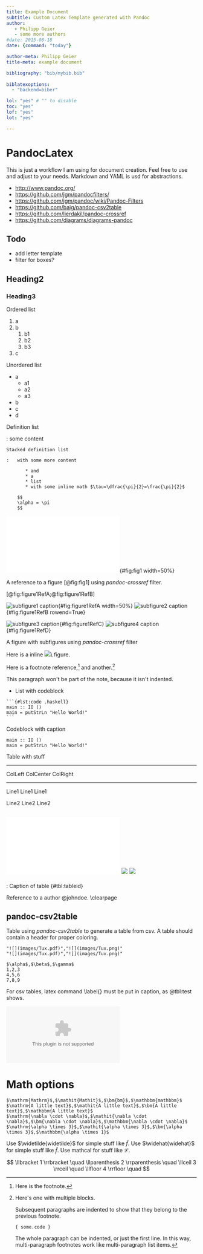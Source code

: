 ```yaml
---
title: Example Document
subtitle: Custom Latex Template generated with Pandoc 
author: 
   - Philipp Geier 
   - some more authors 
#date: 2015-08-18
date: {command: "today"}

author-meta: Philipp Geier
title-meta: example document

bibliography: "bib/mybib.bib"
                                                                      
biblatexoptions:
  - "backend=biber"

lol: "yes" # "" to disable
toc: "yes"
lof: "yes"
lot: "yes"

---
```



# PandocLatex

This is just a workflow I am using for document creation. Feel free to use and adjust to your needs.
Markdown and YAML is usd for abstractions.

   * <http://www.pandoc.org/>
   * <https://github.com/jgm/pandocfilters/>
   * <https://github.com/jgm/pandoc/wiki/Pandoc-Filters>
   * <https://github.com/baig/pandoc-csv2table>
   * <https://github.com/lierdakil/pandoc-crossref>
   * <https://github.com/diagrams/diagrams-pandoc>

## Todo

   * add letter template
   * filter for boxes?

## Heading2 

### Heading3

Ordered list

   1. a
   2. b
      1. b1
      2. b2
      3. b3
   3. c
   
   
Unordered list

   * a
      * a1
      * a2
      * a3
   * b
   * c
   * d


Definition list

:   some content

    Stacked definition list
  
    :   with some more content 
    
           * and
           * a 
           * list
           * with some inline math $\tau=\dfrac{\pi}{2}=\frac{\pi}{2}$

        $$
        \alpha = \pi
        $$


![\[\[Short Caption\]\] A figure](images/Tux.pdf){#fig:fig1 width=50%}

A reference to a figure [@fig:fig1] using _pandoc-crossref_ filter.

[@fig:figure1RefA;@fig:figure1RefB]

<div id="fig:figure1Ref" style="align: center">

![subfigure1 caption](images/Tux_small.png "fig:"){#fig:figure1RefA width=50%}
![subfigure2 caption](images/Tux_small.png "fig:"){#fig:figure1RefB rowend=True}

![subfigure3 caption](images/Tux_small.png "fig:"){#fig:figure1RefC}
![subfigure4 caption](images/Tux_small.png "fig:"){#fig:figure1RefD}

A figure with subfigures using _pandoc-crossref_ filter
</div>

<!-- ![Image created with tikz in a separate document](tikz/tikzexample.pdf)
-->

<!-- a comment, not going to be processed -->

Here is a inline ![](images/icon216x16.png)\ figure.


Here is a footnote reference,[^1] and another.[^longnote]

[^1]: Here is the footnote.

[^longnote]: Here's one with multiple blocks.

    Subsequent paragraphs are indented to show that they
    belong to the previous footnote.
    
        { some.code }
            
    The whole paragraph can be indented, or just the first
    line.  In this way, multi-paragraph footnotes work like
    multi-paragraph list items.
                        
This paragraph won't be part of the note, because it
isn't indented.


   * List with codeblock

    ```{#lst:code .haskell}
    main :: IO ()
    main = putStrLn "Hello World!"
    ```
    

Codeblock with caption

```{#lst:code .haskell caption="test"}
main :: IO ()
main = putStrLn "Hello World!"
```

Table with stuff

-------------------------------------------------------------------------------
ColLeft                   ColCenter                                    ColRight
----------------------  ------------------------------  -----------------------
Line1                   Line1                           Line1

Line2                   Line2                           Line2

![](images/Tux.pdf)     ![](images/Tux.png)             ![](images/Tux.png)
-------------------------------------------------------------------------------

: Caption of table {#tbl:tableid}

Reference to a author @johndoe.
\clearpage

## pandoc-csv2table

Table using _pandoc-csv2table_ to generate a table from csv.
A table should contain a header for proper coloring.

```` {.table #my-id type="multiline" inlinemarkdown="yes" aligns="RL" caption="2x2 images in a table" header="no"}
"![](images/Tux.pdf)","![](images/Tux.png)"
"![](images/Tux.pdf)","![](images/Tux.png)"
```` 

```` {.table type="multiline" aligns="RCL" caption="\label{tbl:test} a table" header="yes"}
$\alpha$,$\beta$,$\gamma$
1,2,3
4,5,6
7,8,9
```` 

For csv tables, latex command \label{} must be put in caption, as @tbl:test shows.

![\label{tbl:extern} Table in a external csv myll](doc/table.csv)

# Math options

```` {.table type="multiline" aligns="C" caption="a table" header="yes"}
$\mathrm{Mathrm}$,$\mathit{Mathit}$,$\bm{bm}$,$\mathbbm{mathbbm}$
$\mathrm{A little text}$,$\mathit{A little text}$,$\bm{A little text}$,$\mathbbm{A little text}$
$\mathrm{\nabla \cdot \nabla}$,$\mathit{\nabla \cdot \nabla}$,$\bm{\nabla \cdot \nabla}$,$\mathbbm{\nabla \cdot \nabla}$
$\mathrm{\alpha \times 3}$,$\mathit{\alpha \times 3}$,$\bm{\alpha \times 3}$,$\mathbbm{\alpha \times 1}$
```` 

Use $\widetilde{widetilde}$ for simple stuff like $\widetilde{f}$.
Use $\widehat{widehat}$ for simple stuff like $\widehat{f}$.
Use mathcal for stuff like $\mathcal{L}$.

$$
  \llbracket     1 \rrbracket       \quad
  \llparenthesis 2 \rrparenthesis   \quad
  \llceil        3 \rrceil          \quad
  \llfloor       4 \rrfloor         \quad
$$
